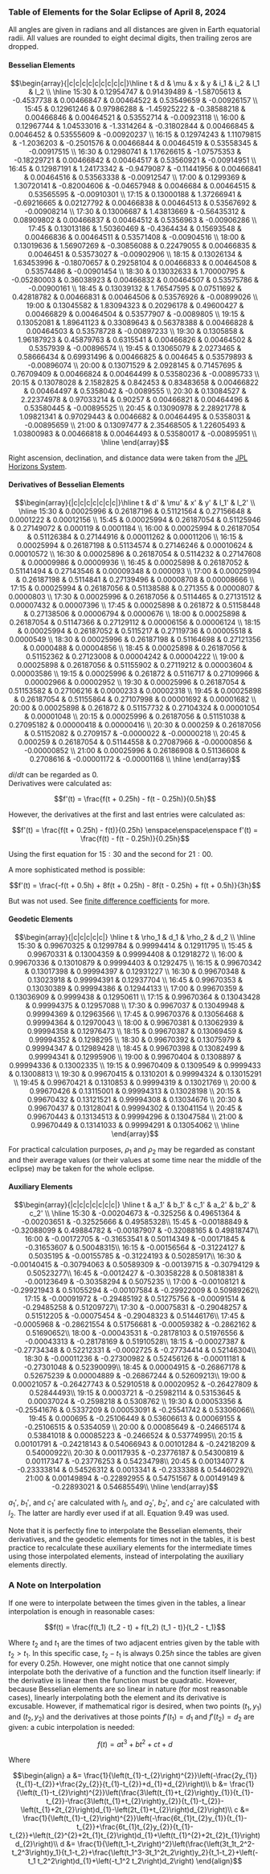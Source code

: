 ### Table of Elements for the Solar Eclipse of April 8, 2024
All angles are given in radians and all distances are given in Earth equatorial radii. All values are rounded to eight decimal digits, then trailing zeros are dropped.
#### Besselian Elements
```math
\begin{array}{|c|c|c|c|c|c|c|c|c|}\hline t & d & \mu & x & y & i_1 & i_2 & l_1 & l_2 \\ \hline
15:30  & 0.12954747 & 0.91439489 & -1.58705613 & -0.4537738 & 0.00466847 & 0.00464522 & 0.53549659 & -0.00926157 \\
15:45  & 0.12961246 & 0.97986288 & -1.45925222 & -0.38588218 & 0.00466846 & 0.00464521 & 0.53552714 & -0.00923118 \\
16:00  & 0.12967744 & 1.04533016 & -1.3314264 & -0.31802844 & 0.00466845 & 0.0046452 & 0.53555609 & -0.00920237 \\
16:15  & 0.12974243 & 1.11079815 & -1.2036203 & -0.2501576 & 0.00466844 & 0.00464519 & 0.53558345 & -0.00917515 \\
16:30  & 0.12980741 & 1.17626615 & -1.07575353 & -0.18229721 & 0.00466842 & 0.00464517 & 0.53560921 & -0.00914951 \\
16:45  & 0.12987191 & 1.24173342 & -0.9479087 & -0.11441956 & 0.00466841 & 0.00464516 & 0.53563338 & -0.00912547 \\
17:00  & 0.1299369 & 1.30720141 & -0.82004606 & -0.04657948 & 0.0046684 & 0.00464515 & 0.53565595 & -0.00910301 \\
17:15  & 0.13000188 & 1.37266941 & -0.69216665 & 0.02127792 & 0.00466838 & 0.00464513 & 0.53567692 & -0.00908214 \\
17:30  & 0.13006687 & 1.43813669 & -0.56435312 & 0.08909802 & 0.00466837 & 0.00464512 & 0.5356963 & -0.00906286 \\
17:45  & 0.13013186 & 1.50360469 & -0.4364434 & 0.15693548 & 0.00466836 & 0.00464511 & 0.53571408 & -0.00904516 \\
18:00  & 0.13019636 & 1.56907269 & -0.30856088 & 0.22479055 & 0.00466835 & 0.0046451 & 0.53573027 & -0.00902906 \\
18:15  & 0.13026134 & 1.63453996 & -0.18070657 & 0.29258104 & 0.00466833 & 0.00464508 & 0.53574486 & -0.00901454 \\
18:30  & 0.13032633 & 1.70000795 & -0.05280003 & 0.36038923 & 0.00466832 & 0.00464507 & 0.53575786 & -0.00900161 \\
18:45  & 0.13039132 & 1.76547595 & 0.07511692 & 0.42818782 & 0.00466831 & 0.00464506 & 0.53576926 & -0.00899026 \\
19:00  & 0.13045582 & 1.83094323 & 0.20296178 & 0.49600427 & 0.00466829 & 0.00464504 & 0.53577907 & -0.0089805 \\
19:15  & 0.13052081 & 1.89641123 & 0.33089643 & 0.56378388 & 0.00466828 & 0.00464503 & 0.53578728 & -0.00897233 \\
19:30  & 0.1305858 & 1.96187923 & 0.45879763 & 0.6315541 & 0.00466826 & 0.00464502 & 0.5357939 & -0.00896574 \\
19:45  & 0.13065079 & 2.0273465 & 0.58666434 & 0.69931496 & 0.00466825 & 0.004645 & 0.53579893 & -0.00896074 \\
20:00  & 0.13071529 & 2.0928145 & 0.71457695 & 0.76709409 & 0.00466824 & 0.00464499 & 0.53580236 & -0.00895733 \\
20:15  & 0.13078028 & 2.1582825 & 0.842453 & 0.83483658 & 0.00466822 & 0.00464497 & 0.5358042 & -0.0089555 \\
20:30  & 0.13084527 & 2.22374978 & 0.97033214 & 0.90257 & 0.00466821 & 0.00464496 & 0.53580445 & -0.00895525 \\
20:45  & 0.13090978 & 2.28921778 & 1.09821341 & 0.97029443 & 0.0046682 & 0.00464495 & 0.5358031 & -0.00895659 \\
21:00  & 0.13097477 & 2.35468505 & 1.22605493 & 1.03800983 & 0.00466818 & 0.00464493 & 0.53580017 & -0.00895951 \\ \hline
\end{array}
```
Right ascension, declination, and distance data were taken from the [JPL Horizons System](https://ssd.jpl.nasa.gov/horizons/).
#### Derivatives of Besselian Elements
```math
\begin{array}{|c|c|c|c|c|c|c|}\hline t & d' & \mu' & x' & y' & l_1' & l_2' \\ \hline
15:30  & 0.00025996 & 0.26187196 & 0.51121564 & 0.27156648 & 0.0001222  & 0.00012156 \\
15:45  & 0.00025994 & 0.26187054 & 0.51125946 & 0.27149072 & 0.000119 & 0.0001184 \\
16:00  & 0.00025994 & 0.26187054 & 0.51126384 & 0.27144916 & 0.00011262 & 0.00011206 \\
16:15  & 0.00025994 & 0.26187198 & 0.51134574 & 0.27146246 & 0.00010624 & 0.00010572 \\
16:30  & 0.00025896 & 0.26187054 & 0.5114232 & 0.27147608 & 0.00009986 & 0.00009936 \\
16:45  & 0.00025898 & 0.26187052 & 0.51141494 & 0.27143546 & 0.00009348 & 0.000093 \\
17:00  & 0.00025994 & 0.26187198 & 0.5114841  & 0.27139496 & 0.00008708 & 0.00008666 \\
17:15  & 0.00025994 & 0.26187056 & 0.51138588 & 0.271355   & 0.0000807  & 0.0000803  \\
17:30  & 0.00025996 & 0.26187056 & 0.5114465  & 0.27131512 & 0.00007432 & 0.00007396 \\
17:45  & 0.00025898 & 0.261872   & 0.51158448 & 0.27138506 & 0.00006794 & 0.0000676  \\
18:00  & 0.00025898 & 0.26187054 & 0.51147366 & 0.27129112 & 0.00006156 & 0.00006124 \\
18:15  & 0.00025994 & 0.26187052 & 0.5115217 & 0.27119736 & 0.00005518 & 0.0000549  \\
18:30  & 0.00025996 & 0.26187198 & 0.51164698 & 0.27121356 & 0.0000488  & 0.00004856 \\
18:45  & 0.00025898 & 0.26187056 & 0.51152362 & 0.27123008 & 0.00004242 & 0.00004222 \\
19:00  & 0.00025898 & 0.26187056 & 0.51155902 & 0.27119212 & 0.00003604 & 0.00003586 \\
19:15  & 0.00025996 & 0.261872   & 0.5116717  & 0.27109966 & 0.00002966 & 0.00002952 \\
19:30  & 0.00025996 & 0.26187054 & 0.51153582 & 0.27106216 & 0.0000233  & 0.00002318 \\
19:45  & 0.00025898 & 0.26187054 & 0.51155864 & 0.27107998 & 0.00001692 & 0.00001682 \\
20:00  & 0.00025898 & 0.261872   & 0.51157732 & 0.27104324 & 0.00001054 & 0.00001048 \\
20:15  & 0.00025996 & 0.26187056 & 0.51151038 & 0.27095182 & 0.00000418 & 0.00000416 \\
20:30  & 0.000259   & 0.26187056 & 0.51152082 & 0.2709157  & -0.0000022  & -0.00000218 \\
20:45  & 0.000259   & 0.26187054 & 0.51144558 & 0.27087966 & -0.00000856 & -0.00000852 \\
21:00  & 0.00025996 & 0.26186908 & 0.51136608 & 0.2708616  & -0.00001172 & -0.00001168 \\ \hline
\end{array}
```
$di/dt$ can be regarded as $0$.\
Derivatives were calculated as:
```math
f'(t) = \frac{f(t + 0.25h) - f(t - 0.25h)}{0.5h}
```
However, the derivatives at the first and last entries were calculated as:
```math
f'(t) = \frac{f(t + 0.25h) - f(t)}{0.25h} \enspace\enspace\enspace f'(t) = \frac{f(t) - f(t - 0.25h)}{0.25h}
```
Using the first equation for $15:30$ and the second for $21:00$.

A more sophisticated method is possible:
```math
f'(t) = \frac{-f(t + 0.5h) + 8f(t + 0.25h) - 8f(t - 0.25h) + f(t + 0.5h)}{3h}
```
But was not used. See [finite difference coefficients](https://en.wikipedia.org/wiki/Finite_difference_coefficient) for more.
#### Geodetic Elements
```math
\begin{array}{|c|c|c|c|c|} \hline t & \rho_1 & d_1 & \rho_2 & d_2 \\ \hline
15:30  & 0.99670325 & 0.1299784 & 0.99994414 & 0.12911795 \\
15:45  & 0.99670331 & 0.13004359 & 0.99994408 & 0.12918272 \\
16:00  & 0.99670336 & 0.13010879 & 0.99994403 & 0.1292475 \\
16:15  & 0.99670342 & 0.13017398 & 0.99994397 & 0.12931227 \\
16:30  & 0.99670348 & 0.13023918 & 0.99994391 & 0.12937704 \\
16:45  & 0.99670353 & 0.13030389 & 0.99994386 & 0.12944133 \\
17:00  & 0.99670359 & 0.13036909 & 0.9999438 & 0.12950611 \\
17:15  & 0.99670364 & 0.13043428 & 0.99994375 & 0.12957088 \\
17:30  & 0.9967037 & 0.13049948 & 0.99994369 & 0.12963566 \\
17:45  & 0.99670376 & 0.13056468 & 0.99994364 & 0.12970043 \\
18:00  & 0.99670381 & 0.13062939 & 0.99994358 & 0.12976473 \\
18:15  & 0.99670387 & 0.13069459 & 0.99994352 & 0.1298295 \\
18:30  & 0.99670392 & 0.13075979 & 0.99994347 & 0.12989428 \\
18:45  & 0.99670398 & 0.13082499 & 0.99994341 & 0.12995906 \\
19:00  & 0.99670404 & 0.1308897 & 0.99994336 & 0.13002335 \\
19:15  & 0.99670409 & 0.1309549 & 0.9999433 & 0.13008813 \\
19:30  & 0.99670415 & 0.1310201 & 0.99994324 & 0.13015291 \\
19:45  & 0.99670421 & 0.1310853 & 0.99994319 & 0.13021769 \\
20:00  & 0.99670426 & 0.13115001 & 0.99994313 & 0.13028198 \\
20:15  & 0.99670432 & 0.13121521 & 0.99994308 & 0.13034676 \\
20:30  & 0.99670437 & 0.13128041 & 0.99994302 & 0.13041154 \\
20:45  & 0.99670443 & 0.13134513 & 0.99994296 & 0.13047584 \\
21:00  & 0.99670449 & 0.13141033 & 0.99994291 & 0.13054062 \\ \hline
\end{array}
```
For practical calculation purposes, $\rho_1$ and $\rho_2$ may be regarded as constant and their average values (or their values at some time near the middle of the eclipse) may be taken for the whole eclipse.
#### Auxiliary Elements
```math
\begin{array}{|c|c|c|c|c|c|c|} \hline t & a_1' & b_1' & c_1' & a_2' & b_2' & c_2' \\ \hline
15:30 & -0.00204673 & -0.325256   &  0.49651364 & -0.00203651 & -0.32525666 &  0.49585328\\
15:45 & -0.00188849 & -0.32088099 &  0.49884782 & -0.00187907 & -0.32088165 &  0.49818747\\
16:00 & -0.00172705 & -0.31653541 &  0.50114349 & -0.00171845 & -0.31653607 &  0.50048315\\
16:15 & -0.00156564 & -0.31224127 &  0.5035195  & -0.00155785 & -0.31224193 &  0.50285917\\
16:30 & -0.00140415 & -0.30794063 &  0.50589309 & -0.00139715 & -0.30794129 &  0.50523277\\
16:45 & -0.0012427  & -0.30358228 &  0.50818381 & -0.00123649 & -0.30358294 &  0.5075235 \\
17:00 & -0.00108121 & -0.29921943 &  0.51055294 & -0.00107584 & -0.29922009 &  0.50989262\\
17:15 & -0.00091972 & -0.29485192 &  0.51275756 & -0.00091514 & -0.29485258 &  0.51209727\\
17:30 & -0.00075831 & -0.29048257 &  0.51512205 & -0.00075454 & -0.29048323 &  0.51446176\\
17:45 & -0.0005968  & -0.28621554 &  0.51756681 & -0.00059382 & -0.2862162  &  0.51690652\\
18:00 & -0.00043531 & -0.28178103 &  0.51976556 & -0.00043313 & -0.28178169 &  0.51910528\\
18:15 & -0.00027387 & -0.27734348 &  0.52212331 & -0.0002725  & -0.27734414 &  0.52146304\\
18:30 & -0.00011236 & -0.27300982 &  0.52456126 & -0.00011181 & -0.27301048 &  0.52390099\\
18:45 & 0.00004915 & -0.26867178 &  0.52675239 &  0.00004889 & -0.26867244 &  0.52609213\\
19:00 & 0.00021057 & -0.26427743 &  0.52910518 &  0.00020952 & -0.26427809 &  0.52844493\\
19:15 & 0.0003721  & -0.25982114 &  0.53153645 &  0.00037024 & -0.2598218  &  0.5308762 \\
19:30 & 0.00053356 & -0.25541676 &  0.5337209  &  0.00053091 & -0.25541742 &  0.53306066\\
19:45 & 0.000695   & -0.25106449 &  0.53606613 &  0.00069155 & -0.25106515 &  0.5354059 \\
20:00 & 0.00085649 & -0.24665174 &  0.53841018 &  0.00085223 & -0.2466524  &  0.53774995\\
20:15 & 0.00101791 & -0.24218143 &  0.54066943 &  0.00101284 & -0.24218209 &  0.54000922\\
20:30 & 0.00117935 & -0.23776187 &  0.54300819 &  0.00117347 & -0.23776253 &  0.54234798\\
20:45 & 0.00134077 & -0.23333814 &  0.54526312 &  0.0013341  & -0.2333388  &  0.54460292\\
21:00 & 0.00149894 & -0.22892955 &  0.54751567 &  0.00149149 & -0.22893021 &  0.54685549\\ \hline
\end{array}
```
$a_1'$, $b_1'$, and $c_1'$ are calculated with $l_1$, and $a_2'$, $b_2'$, and $c_2'$ are calculated with $l_2$. The latter are hardly ever used if at all. Equation $9.49$ was used.

Note that it is perfectly fine to interpolate the Besselian elements, their derivatives, and the geodetic elements for times not in the tables, it is best practice to recalculate these auxiliary elements for the intermediate times using those interpolated elements, instead of interpolating the auxiliary elements directly.

### A Note on Interpolation
If one were to interpolate between the times given in the tables, a linear interpolation is enough in reasonable cases:
```math
f(t) = \frac{f(t_1) (t_2 - t) + f(t_2) (t_1 - t)}{t_2 - t_1}
```
Where $t_2$ and $t_1$ are the times of two adjacent entries given by the table with $t_2 > t_1$. In this specific case, $t_2 - t_1$ is always $0.25h$ since the tables are given for every $0.25h$. However, one might notice that one cannot simply interpolate both the derivative of a function and the function itself linearly: if the derivative is linear then the function must be quadratic. However, because Besselian elements are so linear in nature (for most reasonable cases), linearly interpolating both the element and its derivative is excusable. However, if mathematical rigor is desired, when two points $(t_1, y_1)$ and $(t_2, y_2)$ and the derivatives at those points $f'(t_1) = d_1$ and $f'(t_2) = d_2$ are given: a cubic interpolation is needed:
```math
f(t) = at^3 + bt^2 + ct + d
```
Where
```math
\begin{align}
a &= \frac{1}{\left(t_{1}-t_{2}\right)^{2}}\left(-\frac{2y_{1}}{t_{1}-t_{2}}+\frac{2y_{2}}{t_{1}-t_{2}}+d_{1}+d_{2}\right)\\

b &= \frac{1}{\left(t_{1}-t_{2}\right)^{2}}\left(\frac{3\left(t_{1}+t_{2}\right)y_{1}}{t_{1}-t_{2}}-\frac{3\left(t_{1}+t_{2}\right)y_{2}}{t_{1}-t_{2}}-\left(t_{1}+2t_{2}\right)d_{1}-\left(2t_{1}+t_{2}\right)d_{2}\right)\\

c &= \frac{1}{\left(t_{1}-t_{2}\right)^{2}}\left(-\frac{6t_{1}t_{2}y_{1}}{t_{1}-t_{2}}+\frac{6t_{1}t_{2}y_{2}}{t_{1}-t_{2}}+\left(t_{2}^{2}+2t_{1}t_{2}\right)d_{1}+\left(t_{1}^{2}+2t_{2}t_{1}\right)d_{2}\right)\\

d &= \frac{1}{\left(t_1-t_2\right)^2}\left(\frac{\left(3t_1t_2^2-t_2^3\right)y_1}{t_1-t_2}+\frac{\left(t_1^3-3t_1^2t_2\right)y_2}{t_1-t_2}+\left(-t_1 t_2^2\right)d_{1}+\left(-t_1^2 t_2\right)d_2\right)
\end{align}
```
